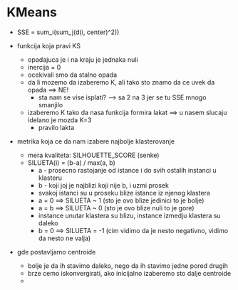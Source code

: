 # KMeans 

- SSE = sum_i(sum_j(d(i, center)^2))

- funkcija koja pravi KS 
    - opadajuca je i na kraju je jednaka nuli 
    - inercija = 0 
    - ocekivali smo da stalno opada 
    - da li mozemo da izaberemo K, ali tako sto znamo da ce uvek da opada ==> NE!
        - sta nam se vise isplati? --> sa 2 na 3 jer se tu SSE mnogo smanjilo 
    - izaberemo K tako da nasa funkcija formira lakat ==> u nasem slucaju idelano je mozda K=3
        - pravilo lakta
    
- metrika koja ce da nam izabere najbolje klasterovanje
    - mera kvaliteta: SILHOUETTE_SCORE (senke)
    - SILUETA(i) = (b-a) / max(a, b)
        - a - prosecno rastojanje od istance i do svih ostalih instanci u klasteru 
        - b - koji joj je najblizi koji nije b, i uzmi prosek 
        - svakoj istanci su u proseku blize istance iz njenog klastera 
        - a = 0 ==> SILUETA ~ 1 (sto je ovo blize jedinici to je bolje) 
        - a = b ==> SILUETA ~ 0 (sto je ovo blize nuli to je gore)
        - instance unutar klastera su blizu, instance izmedju klastera su daleko    
        - b = 0 ==> SILUETA = -1 (cim vidimo da je nesto negativno, vidimo da nesto ne valja)

- gde postavljamo centroide
    - bolje je da ih stavimo daleko, nego da ih stavimo jedne pored drugih
    - brze cemo iskonvergirati, ako inicijalno izaberemo sto dalje centroide 
    - 